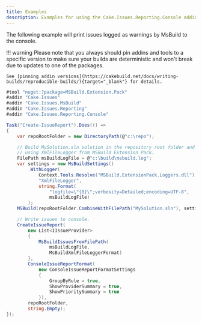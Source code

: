 ```yaml
---
title: Examples
description: Examples for using the Cake.Issues.Reporting.Console addin.
---
```


The following example will print issues logged as warnings by MsBuild to the console.

!!! warning
    Please note that you always should pin addins and tools to a specific version to make sure your builds are deterministic and
    won't break due to updates to one of the packages.

    See [pinning addin versions](https://cakebuild.net/docs/writing-builds/reproducible-builds/){target="_blank"} for details.

```csharp
#tool "nuget:?package=MSBuild.Extension.Pack"
#addin "Cake.Issues"
#addin "Cake.Issues.MsBuild"
#addin "Cake.Issues.Reporting"
#addin "Cake.Issues.Reporting.Console"

Task("Create-IssueReport").Does(() =>
{
    var repoRootFolder = new DirectoryPath(@"c:\repo");

    // Build MySolution.sln solution in the repository root folder and log issues
    // using XmlFileLogger from MSBuild Extension Pack.
    FilePath msBuildLogFile = @"c:\build\msbuild.log";
    var settings = new MsBuildSettings()
        .WithLogger(
            Context.Tools.Resolve("MSBuild.ExtensionPack.Loggers.dll").FullPath,
            "XmlFileLogger",
            string.Format(
                "logfile=\"{0}\";verbosity=Detailed;encoding=UTF-8",
                msBuildLogFile)
        );
    MSBuild(repoRootFolder.CombineWithFilePath("MySolution.sln"), settings);

    // Write issues to console.
    CreateIssueReport(
        new List<IIssueProvider>
        {
            MsBuildIssuesFromFilePath(
                msBuildLogFile,
                MsBuildXmlFileLoggerFormat)
        },
        ConsoleIssueReportFormat(
            new ConsoleIssueReportFormatSettings
            {
                GroupByRule = true,
                ShowProviderSummary = true,
                ShowPrioritySummary = true
            }),
        repoRootFolder,
        string.Empty);
});
```
